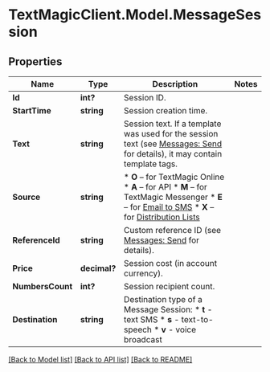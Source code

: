 # TextMagicClient.Model.MessageSession
## Properties

Name | Type | Description | Notes
------------ | ------------- | ------------- | -------------
**Id** | **int?** | Session ID. | 
**StartTime** | **string** | Session creation time. | 
**Text** | **string** | Session text. If a template was used for the session text (see [Messages: Send](http://docs.textmagictesting.com/#tag/Outbound-Messages) for details), it may contain template tags.  | 
**Source** | **string** | *   **O** – for TextMagic Online *   **A** – for API *   **M** – for TextMagic Messenger *   **E** – for [Email to SMS](http://docs.textmagictesting.com/#tag/Send-Email-to-SMS) *   **X** – for [Distribution Lists](http://docs.textmagictesting.com/#tag/Distribution-Lists)  | 
**ReferenceId** | **string** | Custom reference ID (see [Messages: Send](http://docs.textmagictesting.com/#tag/Send-Email-to-SMS) for details).  | 
**Price** | **decimal?** | Session cost (in account currency). | 
**NumbersCount** | **int?** | Session recipient count. | 
**Destination** | **string** | Destination type of a Message Session: * **t** - text SMS * **s** - text-to-speech * **v** - voice broadcast  | 

[[Back to Model list]](../README.md#documentation-for-models) [[Back to API list]](../README.md#documentation-for-api-endpoints) [[Back to README]](../README.md)


